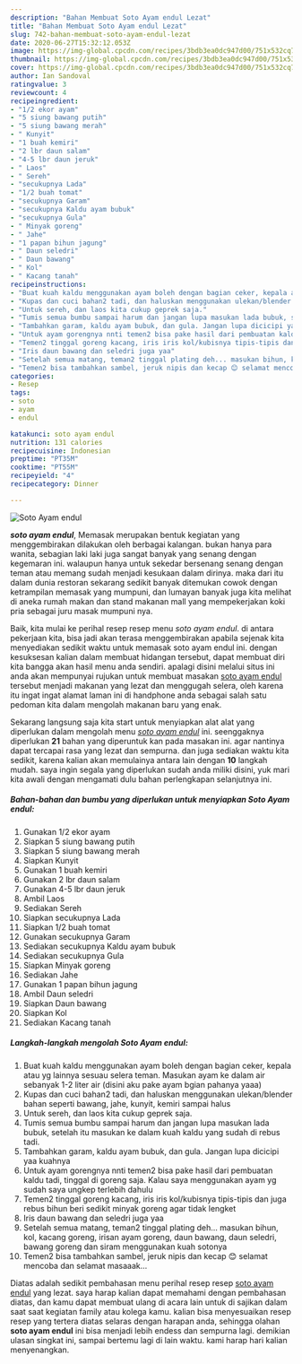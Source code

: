 ```yaml
---
description: "Bahan Membuat Soto Ayam endul Lezat"
title: "Bahan Membuat Soto Ayam endul Lezat"
slug: 742-bahan-membuat-soto-ayam-endul-lezat
date: 2020-06-27T15:32:12.053Z
image: https://img-global.cpcdn.com/recipes/3bdb3ea0dc947d00/751x532cq70/soto-ayam-endul-foto-resep-utama.jpg
thumbnail: https://img-global.cpcdn.com/recipes/3bdb3ea0dc947d00/751x532cq70/soto-ayam-endul-foto-resep-utama.jpg
cover: https://img-global.cpcdn.com/recipes/3bdb3ea0dc947d00/751x532cq70/soto-ayam-endul-foto-resep-utama.jpg
author: Ian Sandoval
ratingvalue: 3
reviewcount: 4
recipeingredient:
- "1/2 ekor ayam"
- "5 siung bawang putih"
- "5 siung bawang merah"
- " Kunyit"
- "1 buah kemiri"
- "2 lbr daun salam"
- "4-5 lbr daun jeruk"
- " Laos"
- " Sereh"
- "secukupnya Lada"
- "1/2 buah tomat"
- "secukupnya Garam"
- "secukupnya Kaldu ayam bubuk"
- "secukupnya Gula"
- " Minyak goreng"
- " Jahe"
- "1 papan bihun jagung"
- " Daun seledri"
- " Daun bawang"
- " Kol"
- " Kacang tanah"
recipeinstructions:
- "Buat kuah kaldu menggunakan ayam boleh dengan bagian ceker, kepala atau yg lainnya sesuau selera teman. Masukan ayam ke dalam air sebanyak 1-2 liter air (disini aku pake ayam bgian pahanya yaaa)"
- "Kupas dan cuci bahan2 tadi, dan haluskan menggunakan ulekan/blender bahan seperti bawang, jahe, kunyit, kemiri sampai halus"
- "Untuk sereh, dan laos kita cukup geprek saja."
- "Tumis semua bumbu sampai harum dan jangan lupa masukan lada bubuk, setelah itu masukan ke dalam kuah kaldu yang sudah di rebus tadi."
- "Tambahkan garam, kaldu ayam bubuk, dan gula. Jangan lupa dicicipi yaa kuahnya"
- "Untuk ayam gorengnya nnti temen2 bisa pake hasil dari pembuatan kaldu tadi, tinggal di goreng saja. Kalau saya menggunakan ayam yg sudah saya ungkep terlebih dahulu"
- "Temen2 tinggal goreng kacang, iris iris kol/kubisnya tipis-tipis dan juga rebus bihun beri sedikit minyak goreng agar tidak lengket"
- "Iris daun bawang dan seledri juga yaa"
- "Setelah semua matang, teman2 tinggal plating deh... masukan bihun, kol, kacang goreng, irisan ayam goreng, daun bawang, daun seledri, bawang goreng dan siram menggunakan kuah sotonya"
- "Temen2 bisa tambahkan sambel, jeruk nipis dan kecap 😊 selamat mencoba dan selamat masaaak..."
categories:
- Resep
tags:
- soto
- ayam
- endul

katakunci: soto ayam endul 
nutrition: 131 calories
recipecuisine: Indonesian
preptime: "PT35M"
cooktime: "PT55M"
recipeyield: "4"
recipecategory: Dinner

---
```



![Soto Ayam endul](https://img-global.cpcdn.com/recipes/3bdb3ea0dc947d00/751x532cq70/soto-ayam-endul-foto-resep-utama.jpg)

<b><i>soto ayam endul</i></b>, Memasak merupakan bentuk kegiatan yang menggembirakan dilakukan oleh berbagai kalangan. bukan hanya para wanita, sebagian laki laki juga sangat banyak yang senang dengan kegemaran ini. walaupun hanya untuk sekedar bersenang senang dengan teman atau memang sudah menjadi kesukaan dalam dirinya. maka dari itu dalam dunia restoran sekarang sedikit banyak ditemukan cowok dengan ketrampilan memasak yang mumpuni, dan lumayan banyak juga kita melihat di aneka rumah makan dan stand makanan mall yang mempekerjakan koki pria sebagai juru masak mumpuni nya.



Baik, kita mulai ke perihal resep resep menu <i>soto ayam endul</i>. di antara pekerjaan kita, bisa jadi akan terasa menggembirakan apabila sejenak kita menyediakan sedikit waktu untuk memasak soto ayam endul ini. dengan kesuksesan kalian dalam membuat hidangan tersebut, dapat membuat diri kita bangga akan hasil menu anda sendiri. apalagi disini melalui situs ini anda akan mempunyai rujukan untuk membuat masakan <u>soto ayam endul</u> tersebut menjadi makanan yang lezat dan menggugah selera, oleh karena itu ingat ingat alamat laman ini di handphone anda sebagai salah satu pedoman kita dalam mengolah makanan baru yang enak.


Sekarang langsung saja kita start untuk menyiapkan alat alat yang diperlukan dalam mengolah menu <u><i>soto ayam endul</i></u> ini. seenggaknya diperlukan <b>21</b> bahan yang diperuntuk kan pada masakan ini. agar nantinya dapat tercapai rasa yang lezat dan sempurna. dan juga sediakan waktu kita sedikit, karena kalian akan memulainya antara lain dengan <b>10</b> langkah mudah. saya ingin segala yang diperlukan sudah anda miliki disini, yuk mari kita awali dengan mengamati dulu bahan perlengkapan selanjutnya ini.

<!--inarticleads1-->

##### Bahan-bahan dan bumbu yang diperlukan untuk menyiapkan Soto Ayam endul:

1. Gunakan 1/2 ekor ayam
1. Siapkan 5 siung bawang putih
1. Siapkan 5 siung bawang merah
1. Siapkan  Kunyit
1. Gunakan 1 buah kemiri
1. Gunakan 2 lbr daun salam
1. Gunakan 4-5 lbr daun jeruk
1. Ambil  Laos
1. Sediakan  Sereh
1. Siapkan secukupnya Lada
1. Siapkan 1/2 buah tomat
1. Gunakan secukupnya Garam
1. Sediakan secukupnya Kaldu ayam bubuk
1. Sediakan secukupnya Gula
1. Siapkan  Minyak goreng
1. Sediakan  Jahe
1. Gunakan 1 papan bihun jagung
1. Ambil  Daun seledri
1. Siapkan  Daun bawang
1. Siapkan  Kol
1. Sediakan  Kacang tanah




<!--inarticleads2-->

##### Langkah-langkah mengolah Soto Ayam endul:

1. Buat kuah kaldu menggunakan ayam boleh dengan bagian ceker, kepala atau yg lainnya sesuau selera teman. Masukan ayam ke dalam air sebanyak 1-2 liter air (disini aku pake ayam bgian pahanya yaaa)
1. Kupas dan cuci bahan2 tadi, dan haluskan menggunakan ulekan/blender bahan seperti bawang, jahe, kunyit, kemiri sampai halus
1. Untuk sereh, dan laos kita cukup geprek saja.
1. Tumis semua bumbu sampai harum dan jangan lupa masukan lada bubuk, setelah itu masukan ke dalam kuah kaldu yang sudah di rebus tadi.
1. Tambahkan garam, kaldu ayam bubuk, dan gula. Jangan lupa dicicipi yaa kuahnya
1. Untuk ayam gorengnya nnti temen2 bisa pake hasil dari pembuatan kaldu tadi, tinggal di goreng saja. Kalau saya menggunakan ayam yg sudah saya ungkep terlebih dahulu
1. Temen2 tinggal goreng kacang, iris iris kol/kubisnya tipis-tipis dan juga rebus bihun beri sedikit minyak goreng agar tidak lengket
1. Iris daun bawang dan seledri juga yaa
1. Setelah semua matang, teman2 tinggal plating deh... masukan bihun, kol, kacang goreng, irisan ayam goreng, daun bawang, daun seledri, bawang goreng dan siram menggunakan kuah sotonya
1. Temen2 bisa tambahkan sambel, jeruk nipis dan kecap 😊 selamat mencoba dan selamat masaaak...




Diatas adalah sedikit pembahasan menu perihal resep resep <u>soto ayam endul</u> yang lezat. saya harap kalian dapat memahami dengan pembahasan diatas, dan kamu dapat membuat ulang di acara lain untuk di sajikan dalam saat saat kegiatan family atau kolega kamu. kalian bisa menyesuaikan resep resep yang tertera diatas selaras dengan harapan anda, sehingga olahan <b>soto ayam endul</b> ini bisa menjadi lebih endess dan sempurna lagi. demikian ulasan singkat ini, sampai bertemu lagi di lain waktu. kami harap hari kalian menyenangkan.
